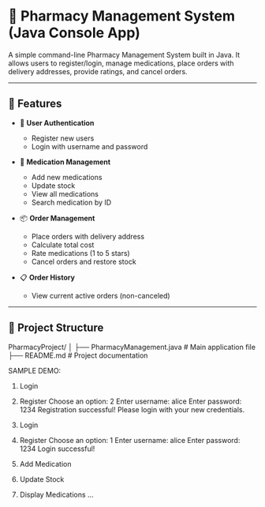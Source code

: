 # 💊 Pharmacy Management System (Java Console App)

A simple command-line Pharmacy Management System built in Java. It allows users to register/login, manage medications, place orders with delivery addresses, provide ratings, and cancel orders.

---

## 🚀 Features

- 🔐 **User Authentication**  
  - Register new users  
  - Login with username and password

- 💼 **Medication Management**  
  - Add new medications  
  - Update stock  
  - View all medications  
  - Search medication by ID

- 📦 **Order Management**  
  - Place orders with delivery address  
  - Calculate total cost  
  - Rate medications (1 to 5 stars)  
  - Cancel orders and restore stock

- 📋 **Order History**  
  - View current active orders (non-canceled)

---

## 📂 Project Structure

PharmacyProject/
│
├── PharmacyManagement.java # Main application file
├── README.md # Project documentation


SAMPLE DEMO:

1. Login
2. Register
Choose an option: 2
Enter username: alice
Enter password: 1234
Registration successful!
Please login with your new credentials.

1. Login
2. Register
Choose an option: 1
Enter username: alice
Enter password: 1234
Login successful!

1. Add Medication
2. Update Stock
3. Display Medications
...
